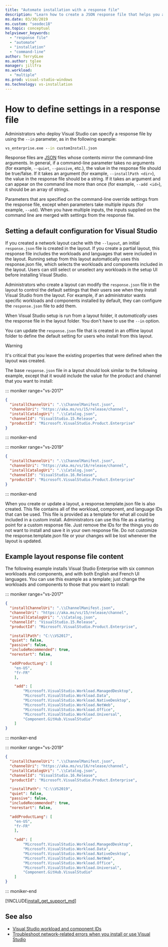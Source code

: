 ```yaml
---
title: "Automate installation with a response file"
description: "Learn how to create a JSON response file that helps you automate your Visual Studio installation"
ms.date: 03/30/2019
ms.custom: "seodec18"
ms.topic: conceptual
helpviewer_keywords:
  - "response file"
  - "automate"
  - "installation"
  - "command-line"
author: TerryGLee
ms.author: tglee
manager: jillfra
ms.workload:
  - "multiple"
ms.prod: visual-studio-windows
ms.technology: vs-installation
---
```

# How to define settings in a response file

Administrators who deploy Visual Studio can specify a response file by using the `--in` parameter, as in the following example:

```cmd
vs_enterprise.exe --in customInstall.json
```

Response files are [JSON](http://json-schema.org/) files whose contents mirror the command-line arguments.  In general, if a command-line parameter takes no arguments (for example, `--quiet`, `--passive`, etc.), the value in the response file should be true/false.  If it takes an argument (for example, `--installPath <dir>`), the value in the response file should be a string.  If it takes an argument and can appear on the command line more than once (for example, `--add <id>`), it should be an array of strings.

Parameters that are specified on the command-line override settings from the response file, except when parameters take multiple inputs (for example, `--add`). When you have multiple inputs, the inputs supplied on the command line are merged with settings from the response file.

## Setting a default configuration for Visual Studio

If you created a network layout cache with the `--layout`, an initial `response.json` file is created in the layout. If you create a partial layout, this response file includes the workloads and languages that were included in the layout.  Running setup from this layout automatically uses this response.json file, which selects the workloads and components included in the layout.  Users can still select or unselect any workloads in the setup UI before installing Visual Studio.

Administrators who create a layout can modify the `response.json` file in the layout to control the default settings that their users see when they install Visual Studio from the layout.  For example, if an administrator wants specific workloads and components installed by default, they can configure the `response.json` file to add them.

When Visual Studio setup is run from a layout folder, it _automatically_ uses the response file in the layout folder.  You don't have to use the `--in` option.

You can update the `response.json` file that is created in an offline layout folder to define the default setting for users who install from this layout.

> [!WARNING]
> It's critical that you leave the existing properties that were defined when the layout was created.

The base `response.json` file in a layout should look similar to the following example, except that it would include the value for the product and channel that you want to install:

::: moniker range="vs-2017"

```json
{
  "installChannelUri": ".\\ChannelManifest.json",
  "channelUri": "https://aka.ms/vs/15/release/channel",
  "installCatalogUri": ".\\Catalog.json",
  "channelId": "VisualStudio.15.Release",
  "productId": "Microsoft.VisualStudio.Product.Enterprise"
}
```

::: moniker-end

::: moniker range="vs-2019"

```json
{
  "installChannelUri": ".\\ChannelManifest.json",
  "channelUri": "https://aka.ms/vs/16/release/channel",
  "installCatalogUri": ".\\Catalog.json",
  "channelId": "VisualStudio.16.Release",
  "productId": "Microsoft.VisualStudio.Product.Enterprise"
}
```

::: moniker-end

When you create or update a layout, a response.template.json file is also created.  This file contains all of the workload, component, and language IDs that can be used.  This file is provided as a template for what all could be included in a custom install.  Administrators can use this file as a starting point for a custom response file.  Just remove the IDs for the things you do not want to install and save it in your own response file.  Do not customize the response.template.json file or your changes will be lost whenever the layout is updated.

## Example layout response file content

The following example installs Visual Studio Enterprise with six common workloads and components, and with both English and French UI languages. You can use this example as a template; just change the workloads and components to those that you want to install:

::: moniker range="vs-2017"

```json
{
  "installChannelUri": ".\\ChannelManifest.json",
  "channelUri": "https://aka.ms/vs/15/release/channel",
  "installCatalogUri": ".\\Catalog.json",
  "channelId": "VisualStudio.15.Release",
  "productId": "Microsoft.VisualStudio.Product.Enterprise",

  "installPath": "C:\\VS2017",
  "quiet": false,
  "passive": false,
  "includeRecommended": true,
  "norestart": false,

  "addProductLang": [
    "en-US",
    "fr-FR"
    ],

    "add": [
        "Microsoft.VisualStudio.Workload.ManagedDesktop",
        "Microsoft.VisualStudio.Workload.Data",
        "Microsoft.VisualStudio.Workload.NativeDesktop",
        "Microsoft.VisualStudio.Workload.NetWeb",
        "Microsoft.VisualStudio.Workload.Office",
        "Microsoft.VisualStudio.Workload.Universal",
        "Component.GitHub.VisualStudio"
    ]
}
```

::: moniker-end

::: moniker range="vs-2019"

```json
{
  "installChannelUri": ".\\ChannelManifest.json",
  "channelUri": "https://aka.ms/vs/16/release/channel",
  "installCatalogUri": ".\\Catalog.json",
  "channelId": "VisualStudio.16.Release",
  "productId": "Microsoft.VisualStudio.Product.Enterprise",

  "installPath": "C:\\VS2019",
  "quiet": false,
  "passive": false,
  "includeRecommended": true,
  "norestart": false,

  "addProductLang": [
    "en-US",
    "fr-FR"
    ],

    "add": [
        "Microsoft.VisualStudio.Workload.ManagedDesktop",
        "Microsoft.VisualStudio.Workload.Data",
        "Microsoft.VisualStudio.Workload.NativeDesktop",
        "Microsoft.VisualStudio.Workload.NetWeb",
        "Microsoft.VisualStudio.Workload.Office",
        "Microsoft.VisualStudio.Workload.Universal",
        "Component.GitHub.VisualStudio"
    ]
}
```

::: moniker-end

[!INCLUDE[install_get_support_md](includes/install_get_support_md.md)]

## See also

* [Visual Studio workload and component IDs](workload-and-component-ids.md)
* [Troubleshoot network-related errors when you install or use Visual Studio](troubleshooting-network-related-errors-in-visual-studio.md)
